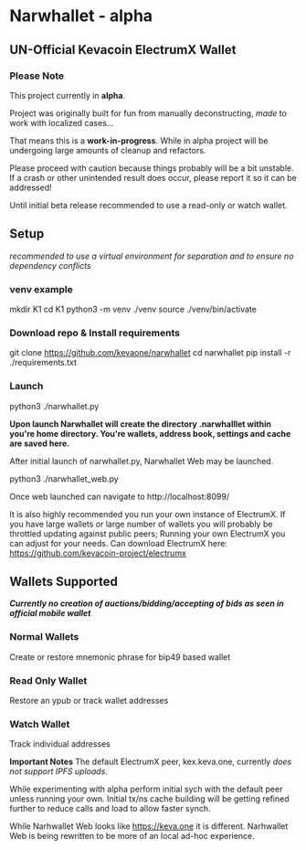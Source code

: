 # Narwhallet - alpha
## **UN-Official** Kevacoin ElectrumX Wallet

### Please Note
This project currently in **alpha**.

Project was originally built for fun from manually deconstructing, *made* to work with localized cases...

That means this is a **work-in-progress**. While in alpha project will be undergoing large amounts of cleanup and refactors.

Please proceed with caution because things probably will be a bit unstable. If a crash or other unintended result does occur, please report it so it can be addressed!

Until initial beta release recommended to use a read-only or watch wallet.


## Setup
*recommended to use a virtual environment for separation and to ensure no dependency conflicts*

### venv example
mkdir K1
cd K1
python3 -m venv ./venv
source ./venv/bin/activate

### Download repo & Install requirements
git clone https://github.com/kevaone/narwhallet
cd narwhallet
pip install -r ./requirements.txt

### Launch
python3 ./narwhallet.py

**Upon launch Narwhallet will create the directory .narwhalllet within you're home directory. You're wallets, address book, settings and cache are saved here.**

After initial launch of narwhallet.py, Narwhallet Web may be launched.

python3 ./narwhallet_web.py

Once web launched can navigate to http://localhost:8099/

It is also highly recommended you run your own instance of ElectrumX. If you have large wallets or large number of wallets you will probably be throttled updating against public peers; Running your own ElectrumX you can adjust for your needs. Can download ElectrumX here: https://github.com/kevacoin-project/electrumx


## Wallets Supported

***Currently no creation of auctions/bidding/accepting of bids as seen in official mobile wallet***

### Normal Wallets
Create or restore mnemonic phrase for bip49 based wallet

### Read Only Wallet
Restore an ypub or track wallet addresses

### Watch Wallet
Track individual addresses

**Important Notes**
The default ElectrumX peer, kex.keva.one, currently *does not support IPFS uploads*.

While experimenting with alpha perform initial sych with the default peer unless running your own. Initial tx/ns cache building will be getting refined further to reduce calls and load to allow faster synch.

While Narhwallet Web looks like https://keva.one it is different. Narhwallet Web is being rewritten to be more of an local ad-hoc experience.
